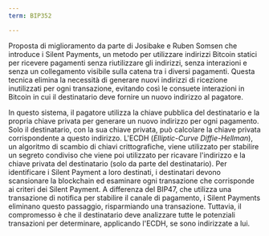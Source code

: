 ```yaml
---
term: BIP352

---
```

Proposta di miglioramento da parte di Josibake e Ruben Somsen che introduce i Silent Payments, un metodo per utilizzare indirizzi Bitcoin statici per ricevere pagamenti senza riutilizzare gli indirizzi, senza interazioni e senza un collegamento visibile sulla catena tra i diversi pagamenti. Questa tecnica elimina la necessità di generare nuovi indirizzi di ricezione inutilizzati per ogni transazione, evitando così le consuete interazioni in Bitcoin in cui il destinatario deve fornire un nuovo indirizzo al pagatore.

In questo sistema, il pagatore utilizza la chiave pubblica del destinatario e la propria chiave privata per generare un nuovo indirizzo per ogni pagamento. Solo il destinatario, con la sua chiave privata, può calcolare la chiave privata corrispondente a questo indirizzo. L'ECDH (*Elliptic-Curve Diffie-Hellman*), un algoritmo di scambio di chiavi crittografiche, viene utilizzato per stabilire un segreto condiviso che viene poi utilizzato per ricavare l'indirizzo e la chiave privata del destinatario (solo da parte del destinatario). Per identificare i Silent Payment a loro destinati, i destinatari devono scansionare la blockchain ed esaminare ogni transazione che corrisponde ai criteri dei Silent Payment. A differenza del BIP47, che utilizza una transazione di notifica per stabilire il canale di pagamento, i Silent Payments eliminano questo passaggio, risparmiando una transazione. Tuttavia, il compromesso è che il destinatario deve analizzare tutte le potenziali transazioni per determinare, applicando l'ECDH, se sono indirizzate a lui.